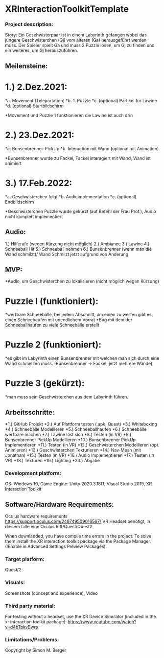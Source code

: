 # XRInteractionToolkitTemplate

### Project description: 
Story: Ein Geschwisterpaar ist in einem Labyrinth gefangen wobei das jüngere Geschwisterchen (Gj) vom älteren (Ga) herausgeführt werden muss. Der Spieler spielt Ga und muss 2 Puzzle lösen, um Gj zu finden und ein weiteres, um Gj herauszuführen. 
## Meilensteine: 
# 1.) 2.Dez.2021: 
*a. Movement (Teleportation) 
*b. 1. Puzzle
*c. (optional) Partikel für Lawine 
*d. (optional) Startbildschirm 

*Movement und Puzzle 1 funktionieren die Lawine ist auch drin

# 2.) 23.Dez.2021: 
*a. Bunsenbrenner-PickUp 
*b. Interaction mit Wand (optional mit Animation) 

*Bunsenbrenner wurde zu Fackel, Fackel interagiert mit Wand, Wand ist animiert

# 3.) 17.Feb.2022: 
*a. Geschwisterchen folgt 
*b. Audioimplementation
*c. (optional) Endbildschirm

*Geschwisterchen Puzzle wurde gekürzt (auf Befehl der Frau Prof.), Audio nicht komplett implementiert

## Audio: 
1.) Hilferufe (wegen Kürzung nicht möglich)
2.) Ambiance 
3.) Lawine 
4.) Schneeball Hit 
5.) Schneeball nehmen 
6.) Bunsenbrenner (wenn man die Wand schmilzt)/ Wand Schmilzt jetzt aufgrund von Änderung

## MVP: 
*Audio, um Geschwisterchen zu lokalisieren (nicht möglich wegen Kürzung)
# Puzzle I (funktioniert):
*werfbare Schneebälle, bei jedem Abschnitt, um einen zu werfen gibt es einen Schneehaufen mit unendlichem Vorrat
*Bug mit dem der Schneeballhaufen zu viele Schneebälle erstellt
# Puzzle 2 (funktioniert):
*es gibt im Labyrinth einen Bunsenbrenner mit welchen man sich durch eine Wand schmelzen muss. (Bunsenbrenner -> Fackel, jetzt mehrere Wände) 
# Puzzle 3 (gekürzt):
*man muss sein Geschwisterchen aus dem Labyrinth führen. 

## Arbeitsschritte: 
*1.) GitHub Projekt 
*2.) Auf Plattform testen (.apk, Quest) 
*3.) Whiteboxing 
*4.) Schneebälle Modellieren 
*5.) Schneeballhaufen 
*6.) Schneebälle werfbare machen 
*7.) Lawine löst sich 
*8.) Testen (in VR) 
*9.) Bunsenbrenner PickUp Modellieren 
*10.) Bunsenbrenner PickUp Implementieren 
*11.) Testen (in VR) 
*12.) Geschwisterchen Modellieren (opt. Animieren) 
*13.) Geschwisterchen Texturieren 
*14.) Nav-Mesh (mit Jonathan) 
*15.) Testen (in VR) 
*16.) Audio Implementieren 
*17.) Testen (in VR) 
*18.) Texturen 
*19.) Lighting 
*20.) Abgabe


### Development platform: 
OS: Windows 10, Game Engine: Unity 2020.3.18f1, Visual Studio 2019, XR Interaction Toolkit

## Software/Hardware Requirements: 
Oculus hardware requirements https://support.oculus.com/248749509016567/
VR Headset benötigt, in diesem falle eine Oculus Rift/Quest/Quest2 

When downlaoded, you have compile time errors in the project. To solve them install the XR interaction toolkit package via the Package Manager. (!Enable in Advanced Settings Preview Packages).

### Target platform: 
Quest/2

### Visuals: 
Screenshots (concept and experience), Video

### Third party material: 
For testing without a headset, use the XR Device Simulator (included in the xr interaction toolkit package):  https://www.youtube.com/watch?v=d4bTpkvBwrs

### Limitations/Problems: 

Copyright by Simon M. Berger
